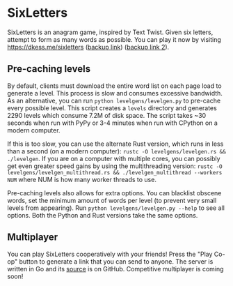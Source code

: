 # SixLetters
SixLetters is an anagram game, inspired by Text Twist. Given six letters,
attempt to form as many words as possible. You can play it now by visiting
https://dkess.me/sixletters ([backup 
link](https://www.ocf.berkeley.edu/~dkessler/sixletters/)) ([backup link 
2](https://dkess.github.io/sixletters/)).

## Pre-caching levels
By default, clients must download the entire word list on each page load to 
generate a level. This process is slow and consumes excessive bandwidth. As an 
alternative, you can run `python levelgens/levelgen.py` to pre-cache every 
possible level. This script creates a `levels` directory and generates 2290
levels which consume 7.2M of disk space. The script takes ~30 seconds when run 
with PyPy or 3-4 minutes when run with CPython on a modern computer.

If this is too slow, you can use the alternate Rust version, which runs in less 
than a second (on a modern computer): `rustc -O levelgens/levelgen.rs && 
./levelgen`. If you are on a computer with multiple cores, you can possibly get 
even greater speed gains by using the multithreading version: `rustc -O 
levelgens/levelgen_multithread.rs && ./levelgen_multithread --workers NUM` 
where NUM is how many worker threads to use.

Pre-caching levels also allows for extra options. You can blacklist obscene 
words, set the minimum amount of words per level (to prevent very small levels 
from appearing). Run `python levelgens/levelgen.py --help` to see all options. 
Both the Python and Rust versions take the same options.

## Multiplayer
You can play SixLetters cooperatively with your friends! Press the "Play Co-op" 
button to generate a link that you can send to anyone. The server is written in 
Go and its [source](https://github.com/dkess/go_slserver) is on GitHub. 
Competitive multiplayer is coming soon!
